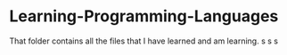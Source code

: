 # Learning-Programming-Languages
That folder contains all the files that I have learned and am learning.
s
s
s
